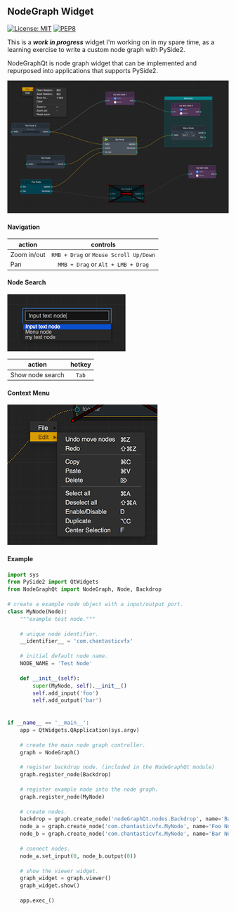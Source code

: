 ## NodeGraph Widget

[![License: MIT](https://img.shields.io/badge/License-MIT-blue.svg)](LICENSE.md) [![PEP8](https://img.shields.io/badge/code%20style-pep8-yellow.svg)](https://www.python.org/dev/peps/pep-0008/)

This is a **_work in progress_** widget I'm working on in my spare time, as
a learning exercise to write a custom node graph with PySide2.

NodeGraphQt is node graph widget that can be implemented and repurposed into applications that supports PySide2.

![screencap01](/example/screenshot.png)

#### Navigation

| action        | controls                               |
| ------------- |:--------------------------------------:|
| Zoom in/out   | `RMB + Drag` or `Mouse Scroll Up/Down` |
| Pan           | `MMB + Drag` or `Alt + LMB + Drag`     |

#### Node Search
![screencap03](/example/screenshot_tab_search.png)

| action           | hotkey |
| ---------------- |:------:|
| Show node search | `Tab`  |

#### Context Menu
![screencap02](/example/screenshot_menu.png)

#### Example

```python
import sys
from PySide2 import QtWidgets
from NodeGraphQt import NodeGraph, Node, Backdrop

# create a example node object with a input/output port.
class MyNode(Node):
    """example test node."""

    # unique node identifier.
    __identifier__ = 'com.chantasticvfx'

    # initial default node name.
    NODE_NAME = 'Test Node'

    def __init__(self):
        super(MyNode, self).__init__()
        self.add_input('foo')
        self.add_output('bar')


if __name__ == '__main__':
    app = QtWidgets.QApplication(sys.argv)

    # create the main node graph controller.
    graph = NodeGraph()
   
    # register backdrop node. (included in the NodeGraphQt module)
    graph.register_node(Backdrop)
   
    # register example node into the node graph.
    graph.register_node(MyNode)
   
    # create nodes.
    backdrop = graph.create_node('nodeGraphQt.nodes.Backdrop', name='Backdrop')
    node_a = graph.create_node('com.chantasticvfx.MyNode', name='Foo Node')
    node_b = graph.create_node('com.chantasticvfx.MyNode', name='Bar Node', color='#5b162f')
    
    # connect nodes.
    node_a.set_input(0, node_b.output(0))    

    # show the viewer widget.
    graph_widget = graph.viewer()
    graph_widget.show()

    app.exec_()
```
